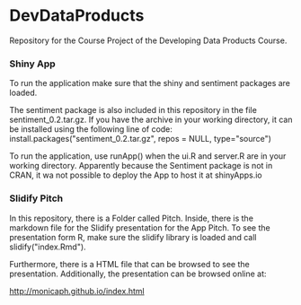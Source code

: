 DevDataProducts
===============

Repository for the Course Project of the Developing Data Products Course.

### Shiny App
To run the application make sure that the shiny and sentiment packages are loaded.

The sentiment package is also included in this repository in the file sentiment_0.2.tar.gz. If you have the archive in your working directory, it can be installed using the following line of code:
install.packages("sentiment_0.2.tar.gz", repos = NULL, type="source")

To run the application, use runApp() when the ui.R and server.R are in your working directory. 
Apparently because the Sentiment package is not in CRAN, it wa not possible to deploy the App to host it at shinyApps.io

### Slidify Pitch
In this repository, there is a Folder called Pitch. Inside, there is the markdown file for the Slidify presentation for the App Pitch. To see the presentation form R, make sure the slidify library is loaded and call slidify("index.Rmd").

Furthermore, there is a HTML file that can be browsed to see the presentation. Additionally, the presentation can be browsed online at:

http://monicaph.github.io/index.html
